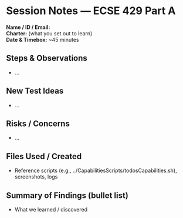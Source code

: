# Session Notes — ECSE 429 Part A
**Name / ID / Email:**  
**Charter:** (what you set out to learn)  
**Date & Timebox:** ~45 minutes

## Steps & Observations
- …

## New Test Ideas
- …

## Risks / Concerns
- …

## Files Used / Created
- Reference scripts (e.g., ../CapabilitiesScripts/todosCapabilities.sh), screenshots, logs

## Summary of Findings (bullet list)
- What we learned / discovered
